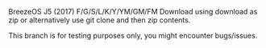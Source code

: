 BreezeOS J5 (2017) F/G/S/L/K/Y/YM/GM/FM
Download using download as zip or alternatively use git clone and then
zip contents.

This branch is for testing purposes only, you might encounter bugs/issues.